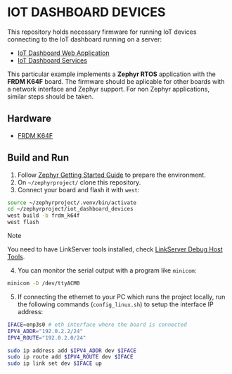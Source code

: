 # IOT DASHBOARD DEVICES
This repository holds necessary firmware for running IoT devices connecting to the IoT dashboard running on a server:
- [IoT Dashboard Web Application](https://github.com/marcosraimondi1/iot_dashboard)
- [IoT Dashboard Services](https://github.com/marcosraimondi1/iot_dashboard_services) 

This particular example implements a **Zephyr RTOS** application with the **FRDM K64F** board. The firmware should be aplicable for other boards with a network interface and Zephyr support.
For non Zephyr applications, similar steps should be taken.

## Hardware
- [FRDM K64F](https://www.nxp.com/design/design-center/development-boards-and-designs/general-purpose-mcus/frdm-development-platform-for-kinetis-k64-k63-and-k24-mcus:FRDM-K64F)

## Build and Run
1. Follow [Zephyr Getting Started Guide](https://docs.zephyrproject.org/latest/develop/getting_started/index.html) to prepare the environment.
2. On `~/zephyrproject/` clone this repository.
3. Connect your board and flash it with `west`:
```sh
source ~/zephyrproject/.venv/bin/activate
cd ~/zephyrproject/iot_dashboard_devices
west build -b frdm_k64f
west flash
```
> [!NOTE]  
> You need to have LinkServer tools installed, check [LinkServer Debug Host Tools](https://docs.zephyrproject.org/latest/develop/flash_debug/host-tools.html#linkserver-debug-host-tools).
4. You can monitor the serial output with a program like `minicom`:
```sh
minicom -D /dev/ttyACM0
```
5. If connecting the ethernet to your PC which runs the project locally, run the following commands (`config_linux.sh`) to setup the interface IP address:
```sh
IFACE=enp3s0 # eth interface where the board is connected
IPV4_ADDR="192.0.2.2/24"
IPV4_ROUTE="192.0.2.0/24"

sudo ip address add $IPV4_ADDR dev $IFACE
sudo ip route add $IPV4_ROUTE dev $IFACE
sudo ip link set dev $IFACE up
```


